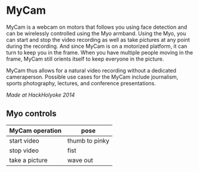 MyCam
======

MyCam is a webcam on motors that follows you using face detection and can be wirelessly controlled using the Myo armband. Using the Myo, you can start and stop the video recording as well as take pictures at any point during the recording. And since MyCam is on a motorized platform, it can turn to keep you in the frame. When you have multiple people moving in the frame, MyCam still orients itself to keep everyone in the picture.


MyCam thus allows for a natural video recording without a dedicated cameraperson. Possible use cases for the MyCam include journalism, sports photography, lectures, and conference presentations.


_Made at HackHolyoke 2014_


## Myo controls

MyCam operation | pose
 --- | --- 
start video | thumb to pinky
stop video | fist
take a picture | wave out